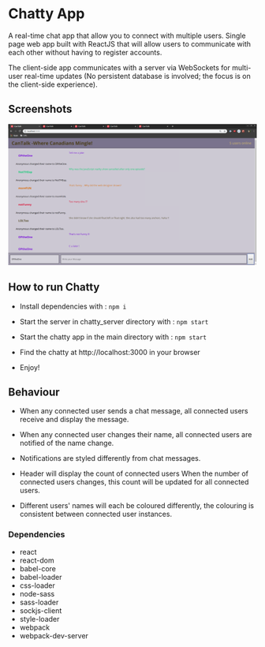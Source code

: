 # Chatty App

A real-time chat app that allow you to connect with multiple users. Single page web app built with ReactJS that will allow users to communicate with each other without having to register accounts.

The client-side app communicates with a server via WebSockets for multi-user real-time updates (No persistent database is involved; the focus is on the client-side experience).

## Screenshots

![screenshot](https://github.com/SanjayaE/ChattyApp/blob/master/docs/Screenshot.png)

## How to run Chatty

- Install dependencies with : `npm i`

- Start the server in chatty_server directory with : `npm start`

- Start the chatty app in the main directory with : `npm start`

- Find the chatty at http://localhost:3000 in your browser
- Enjoy!

## Behaviour

- When any connected user sends a chat message, all connected users receive and display the message.

- When any connected user changes their name, all connected users are notified of the name change.

- Notifications are styled differently from chat messages.

- Header will display the count of connected users
  When the number of connected users changes, this count will be updated for all connected users.

- Different users' names will each be coloured differently, the colouring is consistent between connected user instances.

### Dependencies

- react
- react-dom
- babel-core
- babel-loader
- css-loader
- node-sass
- sass-loader
- sockjs-client
- style-loader
- webpack
- webpack-dev-server
